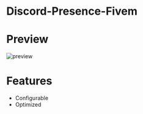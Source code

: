 # **Discord-Presence-Fivem**

# Preview
![preview](https://cdn.discordapp.com/attachments/1066485981760475137/1209507541663490138/image.png?ex=65e72cad&is=65d4b7ad&hm=a695402f0e7543b37f56bfc8b8a02ebd65b4508ac51a7aa302e70ad46ec5e8c7&)

# Features
- Configurable
- Optimized
